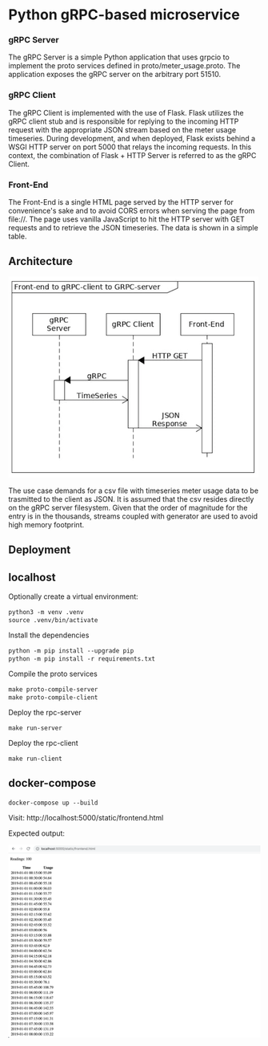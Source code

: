 # Python gRPC-based microservice

### gRPC Server

The gRPC Server is a simple Python application that uses grpcio to implement the proto services defined in proto/meter_usage.proto. The application exposes the gRPC server on the arbitrary port 51510.

### gRPC Client

The gRPC Client is implemented with the use of Flask. Flask utilizes the gRPC client stub and is responsible for replying to the incoming HTTP request with the appropriate JSON stream based on the meter usage timeseries. During development, and when deployed, Flask exists behind a WSGI HTTP server on port 5000 that relays the incoming requests. In this context, the combination of Flask + HTTP Server is referred to as the gRPC Client.

### Front-End

The Front-End is a single HTML page served by the HTTP server for convenience's sake and to avoid CORS errors when serving the page from file://. The page uses vanilla JavaScript to hit the HTTP server with GET requests and to retrieve the JSON timeseries. The data is shown in a simple table.

## Architecture

![alt interaction diagram](interaction_diagram.png "Interaction Diagram")

The use case demands for a csv file with timeseries meter usage data to be trasmitted to the client as JSON. It is assumed that the csv resides directly on the gRPC  server filesystem. Given that the order of magnitude for the entry is in the thousands, streams coupled with generator are used to avoid high memory footprint.

## Deployment

## localhost

Optionally create a virtual environment:

```console
python3 -m venv .venv
source .venv/bin/activate
```

Install the dependencies

```console
python -m pip install --upgrade pip
python -m pip install -r requirements.txt
```

Compile the proto services

```console
make proto-compile-server
make proto-compile-client
```

Deploy the rpc-server

```console
make run-server
```

Deploy the rpc-client

```console
make run-client
```

## docker-compose

```console
docker-compose up --build
```

Visit: http://localhost:5000/static/frontend.html

Expected output:

![alt expected output](frontend_screenshot.png "Expected Output")